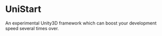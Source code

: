 # UniStart
An experimental Unity3D framework which can boost your development speed several times over.
